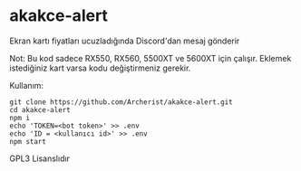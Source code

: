 # akakce-alert
Ekran kartı fiyatları ucuzladığında Discord'dan mesaj gönderir

Not: Bu kod sadece RX550, RX560, 5500XT ve 5600XT için çalışır. Eklemek istediğiniz kart varsa kodu değiştirmeniz gerekir.

Kullanım:

```
git clone https://github.com/Archerist/akakce-alert.git
cd akakce-alert
npm i
echo 'TOKEN=<bot token>' >> .env
echo 'ID = <kullanıcı id>' >> .env
npm start
```

GPL3 Lisanslıdır
